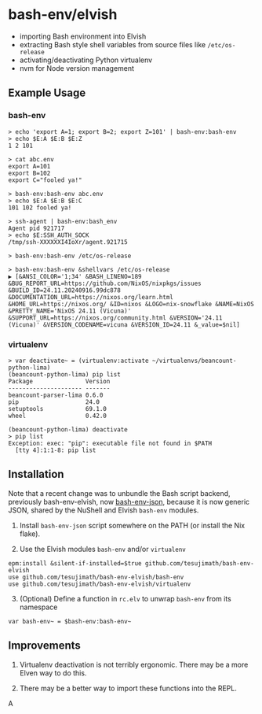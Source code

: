 # bash-env/elvish

- importing Bash environment into Elvish
- extracting Bash style shell variables from source files like `/etc/os-release`
- activating/deactivating Python virtualenv
- nvm for Node version management

## Example Usage

### bash-env
```
> echo 'export A=1; export B=2; export Z=101' | bash-env:bash-env
> echo $E:A $E:B $E:Z
1 2 101

> cat abc.env
export A=101
export B=102
export C="fooled ya!"

> bash-env:bash-env abc.env
> echo $E:A $E:B $E:C
101 102 fooled ya!

> ssh-agent | bash-env:bash_env
Agent pid 921717
> echo $E:SSH_AUTH_SOCK
/tmp/ssh-XXXXXXI4IoXr/agent.921715

> bash-env:bash-env /etc/os-release

> bash-env:bash-env &shellvars /etc/os-release
▶ [&ANSI_COLOR='1;34' &BASH_LINENO=189 &BUG_REPORT_URL=https://github.com/NixOS/nixpkgs/issues &BUILD_ID=24.11.20240916.99dc878 &DOCUMENTATION_URL=https://nixos.org/learn.html &HOME_URL=https://nixos.org/ &ID=nixos &LOGO=nix-snowflake &NAME=NixOS &PRETTY_NAME='NixOS 24.11 (Vicuna)' &SUPPORT_URL=https://nixos.org/community.html &VERSION='24.11 (Vicuna)' &VERSION_CODENAME=vicuna &VERSION_ID=24.11 &_value=$nil]
```

### virtualenv

```
> var deactivate~ = (virtualenv:activate ~/virtualenvs/beancount-python-lima)
(beancount-python-lima) pip list
Package               Version
--------------------- -------
beancount-parser-lima 0.6.0
pip                   24.0
setuptools            69.1.0
wheel                 0.42.0

(beancount-python-lima) deactivate
> pip list
Exception: exec: "pip": executable file not found in $PATH
  [tty 4]:1:1-8: pip list
```

## Installation

Note that a recent change was to unbundle the Bash script backend, previously bash-env-elvish, now [bash-env-json](https://github.com/tesujimath/bash-env-json), because it is now generic JSON, shared by the NuShell and Elvish `bash-env` modules.

1. Install `bash-env-json` script somewhere on the PATH (or install the Nix flake).

2. Use the Elvish modules `bash-env` and/or `virtualenv`

```
epm:install &silent-if-installed=$true github.com/tesujimath/bash-env-elvish
use github.com/tesujimath/bash-env-elvish/bash-env
use github.com/tesujimath/bash-env-elvish/virtualenv
```

3. (Optional) Define a function in `rc.elv` to unwrap `bash-env` from its namespace

```
var bash-env~ = $bash-env:bash-env~
```

## Improvements

1. Virtualenv deactivation is not terribly ergonomic.  There may be a more Elven way to do this.

2. There may be a better way to import these functions into the REPL.

A
